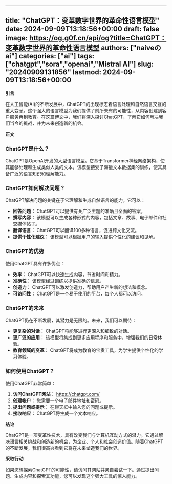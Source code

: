 
---
title: "ChatGPT：变革数字世界的革命性语言模型"
date: 2024-09-09T13:18:56+00:00
draft: false
image: https://og.g0f.cn/api/og?title=ChatGPT：变革数字世界的革命性语言模型
authors: ["naiveのai"]
categories: ["ai"]
tags: ["chatgpt","sora","openai","Mistral AI"]
slug: "20240909131856"
lastmod: 2024-09-09T13:18:56+00:00
---
**引言**

在人工智能(AI)的不断发展中，ChatGPT的出现标志着语言处理和自然语言交互的重大变革。这个强大的语言模型为我们提供了前所未有的可能性，从内容创建到客户服务再到教育。在这篇博文中，我们将深入探讨ChatGPT，了解它如何解决我们当今的挑战，并为未来创造新的机会。

**正文**

### ChatGPT是什么？

ChatGPT是OpenAI开发的大型语言模型。它基于Transformer神经网络架构，使其能够处理和生成类似人类的文本。该模型接受了海量文本数据集的训练，使其具备广泛的语言知识和理解能力。

### ChatGPT如何解决问题？

ChatGPT解决问题的关键在于它理解和生成自然语言的能力。它可以：

- **回答问题：** ChatGPT可以提供有关广泛主题的准确且全面的答案。
- **撰写内容：** 该模型可以生成各种形式的内容，包括文章、故事、电子邮件和社交媒体帖子。
- **翻译语言：** ChatGPT可以翻译100多种语言，促进跨文化交流。
- **提供个性化建议：** 该模型可以根据用户的输入提供个性化的建议和见解。

### ChatGPT的优势

使用ChatGPT具有许多优点：

- **效率：** ChatGPT可以快速生成内容，节省时间和精力。
- **准确性：** 该模型经过训练以提供准确的信息。
- **创造力：** ChatGPT可以激发创造力，帮助用户产生新的想法和概念。
- **可访问性：** ChatGPT是一个易于使用的平台，每个人都可以访问。

### ChatGPT的未来

ChatGPT仍在不断发展，其潜力是无限的。未来，我们可以期待：

- **更复杂的对话：** ChatGPT将能够进行更深入和细致的对话。
- **更广泛的应用：** 该模型将集成到更多应用程序和服务中，增强我们的日常体验。
- **教育领域的变革：** ChatGPT将成为教育的宝贵工具，为学生提供个性化的学习体验。

### 如何使用ChatGPT？

使用ChatGPT非常简单：

1. **访问ChatGPT网站：** https://chatgpt.com/
2. **创建帐户：** 您需要一个电子邮件地址和密码。
3. **提出问题或提示：** 在聊天框中输入您的问题或提示。
4. **接收响应：** ChatGPT将生成一个文本响应。

**结论**

ChatGPT是一项变革性技术，具有改变我们与计算机互动方式的潜力。它通过解决语言相关挑战和创造新的机会，为企业、个人和社会创造价值。随着ChatGPT的不断发展，我们很高兴看到它将在未来塑造我们的世界。

**采取行动**

如果您想探索ChatGPT的可能性，请访问其网站并亲自尝试一下。通过提出问题、生成内容和探索其功能，您可以发现这个强大工具的惊人能力。